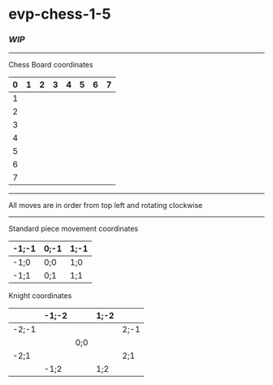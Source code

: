 # evp-chess-1-5

### *WIP*

---

Chess Board coordinates

| 0 | 1 | 2 | 3 | 4 | 5 | 6 | 7 |
|---|---|---|---|---|---|---|---|
| 1 |   |   |   |   |   |   |   |
| 2 |   |   |   |   |   |   |   |
| 3 |   |   |   |   |   |   |   |
| 4 |   |   |   |   |   |   |   |
| 5 |   |   |   |   |   |   |   |
| 6 |   |   |   |   |   |   |   |
| 7 |   |   |   |   |   |   |   |

---

All moves are in order from top left and rotating clockwise

---

Standard piece movement coordinates

| -1;-1 | 0;-1 | 1;-1 |
|-------|------|------|
| -1;0  | 0;0  | 1;0  |
| -1;1  | 0;1  | 1;1  |

Knight coordinates

|       | -1;-2 |     | 1;-2 |      |
|-------|-------|-----|------|------|
| -2;-1 |       |     |      | 2;-1 |
|       |       | 0;0 |      |      |
| -2;1  |       |     |      | 2;1  |
|       | -1;2  |     | 1;2  |      |